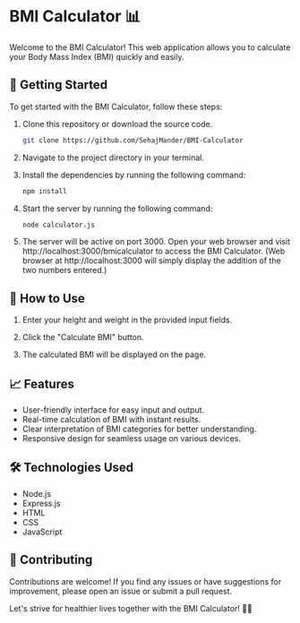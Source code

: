 # BMI Calculator 📊

Welcome to the BMI Calculator! This web application allows you to calculate your Body Mass Index (BMI) quickly and easily.

## 🚀 Getting Started

To get started with the BMI Calculator, follow these steps:

1. Clone this repository or download the source code.
   ```bash
   git clone https://github.com/SehajMander/BMI-Calculator
   ```
2. Navigate to the project directory in your terminal.

3. Install the dependencies by running the following command:

    ```bash
    npm install
    ```

4. Start the server by running the following command:

    ```bash
    node calculator.js
    ```

5. The server will be active on port 3000. Open your web browser and visit http://localhost:3000/bmicalculator to access the BMI Calculator. (Web browser at http://localhost:3000 will simply display the addition of the two numbers entered.)

## 🧮 How to Use

1. Enter your height and weight in the provided input fields.

2. Click the "Calculate BMI" button.

3. The calculated BMI will be displayed on the page.

## 📈 Features

- User-friendly interface for easy input and output.
- Real-time calculation of BMI with instant results.
- Clear interpretation of BMI categories for better understanding.
- Responsive design for seamless usage on various devices.

## 🛠 Technologies Used

- Node.js
- Express.js
- HTML
- CSS
- JavaScript

## 🤝 Contributing

Contributions are welcome! If you find any issues or have suggestions for improvement, please open an issue or submit a pull request.


Let's strive for healthier lives together with the BMI Calculator! 💪🏼
